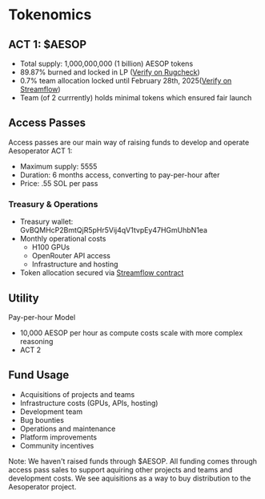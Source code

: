 # Tokenomics

## ACT 1: $AESOP

* Total supply: 1,000,000,000 (1 billion) AESOP tokens
* 89.87% burned and locked in LP ([Verify on Rugcheck](https://rugcheck.xyz/tokens/CpEpquNgiGyeMeTBrJJCgMXL8vn1jCkWKVbSurhJpump))
* 0.7% team allocation locked until February 28th, 2025([Verify on Streamflow](https://app.streamflow.finance/contract/solana/mainnet/HCym2tDaV1eZFkfpBns6RABKufVcbmXxFApg9jPkiweY))
* Team (of 2 currrently) holds minimal tokens which ensured fair launch

## Access Passes

Access passes are our main way of raising funds to develop and operate Aesoperator ACT 1:

* Maximum supply: 5555
* Duration: 6 months access, converting to pay-per-hour after
* Price: .55 SOL per pass

### Treasury & Operations

* Treasury wallet: GvBQMHcP2BmtQjR5pHr5Vij4qV1tvpEy47HGmUhbN1ea
* Monthly operational costs
  * H100 GPUs
  * OpenRouter API access
  * Infrastructure and hosting
* Token allocation secured via [Streamflow contract](https://app.streamflow.finance/contract/solana/mainnet/HCym2tDaV1eZFkfpBns6RABKufVcbmXxFApg9jPkiweY)

## Utility

Pay-per-hour Model

* 10,000 AESOP per hour as compute costs scale with more complex reasoning
* ACT 2

## Fund Usage

* Acquisitions of projects and teams
* Infrastructure costs (GPUs, APIs, hosting)
* Development team
* Bug bounties
* Operations and maintenance
* Platform improvements
* Community incentives

Note: We haven't raised funds through $AESOP. All funding comes through access pass sales to support aquiring other projects and teams and development costs. We see aquisitions as a way to buy distribution to the Aesoperator project.
